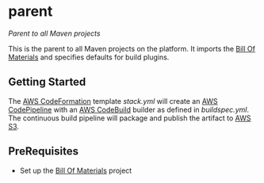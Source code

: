 # parent
_Parent to all Maven projects_

This is the parent to all Maven projects on the platform. It imports the [Bill Of Materials](https://github.com/varunmc/bill-of-materials) and specifies defaults for build plugins.

## Getting Started
The [AWS CodeFormation](https://console.aws.amazon.com/cloudformation/home?region=us-east-1#/stack/detail?stackId=arn:aws:cloudformation:us-east-1:497513737772:stack%2FParent%2F63ea9940-92e3-11e7-892d-50d501eb4c17) template _stack.yml_ will create an [AWS CodePipeline](https://console.aws.amazon.com/codepipeline/home?region=us-east-1#/view/Parent) with an [AWS CodeBuild](https://console.aws.amazon.com/codebuild/home?region=us-east-1#/projects/Parent/view) builder as defined in _buildspec.yml_. The continuous build pipeline will package and publish the artifact to [AWS S3](https://s3.console.aws.amazon.com/s3/buckets/maven.varun.mc/mc/varun/parent/?region=us-east-1&tab=overview).

## PreRequisites
* Set up the [Bill Of Materials](https://github.com/varunmc/bill-of-materials) project

